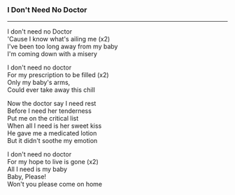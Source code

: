 ### I Don't Need No Doctor
---
I don't need no Doctor  
'Cause I know what's ailing me (x2)  
I've been too long away from my baby  
I'm coming down with a misery

I don't need no doctor  
For my prescription to be filled (x2)  
Only my baby's arms,  
Could ever take away this chill

Now the doctor say I need rest  
Before I need her tenderness  
Put me on the critical list  
When all I need is her sweet kiss  
He gave me a medicated lotion  
But it didn't soothe my emotion

I don't need no doctor  
For my hope to live is gone (x2)  
All I need is my baby  
Baby, Please!  
Won't you please come on home